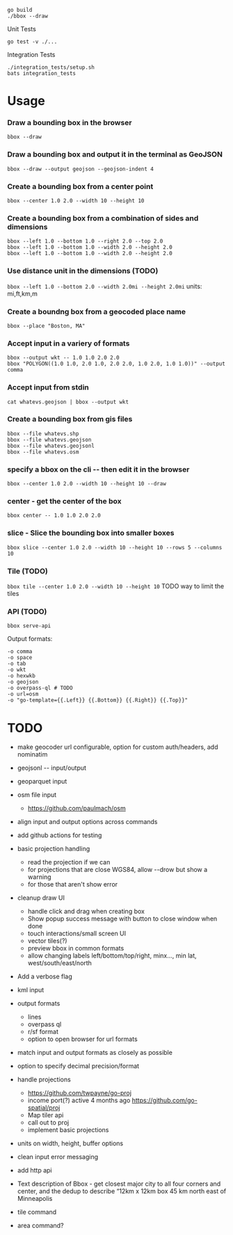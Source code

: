 ```
go build
./bbox --draw
```

Unit Tests
```
go test -v ./...
```

Integration Tests
```
./integration_tests/setup.sh
bats integration_tests
```

# Usage

### Draw a bounding box in the browser
`bbox --draw`

### Draw a bounding box and output it in the terminal as GeoJSON
`bbox --draw --output geojson --geojson-indent 4`

### Create a bounding box from a center point
`bbox --center 1.0 2.0 --width 10 --height 10`

### Create a bounding box from a combination of sides and dimensions
```
bbox --left 1.0 --bottom 1.0 --right 2.0 --top 2.0
bbox --left 1.0 --bottom 1.0 --width 2.0 --height 2.0
bbox --left 1.0 --bottom 1.0 --width 2.0 --height 2.0
```

### Use distance unit in the dimensions (TODO)
`bbox --left 1.0 --bottom 2.0 --width 2.0mi --height 2.0mi`
units: mi,ft,km,m

### Create a boundng box from a geocoded place name
`bbox --place "Boston, MA"`

### Accept input in a variery of formats
```
bbox --output wkt -- 1.0 1.0 2.0 2.0
bbox "POLYGON((1.0 1.0, 2.0 1.0, 2.0 2.0, 1.0 2.0, 1.0 1.0))" --output comma
```

### Accept input from stdin
```
cat whatevs.geojson | bbox --output wkt
```

### Create a bounding box from gis files
```
bbox --file whatevs.shp
bbox --file whatevs.geojson
bbox --file whatevs.geojsonl
bbox --file whatevs.osm
```

### specify a bbox on the cli -- then edit it in the browser
`bbox --center 1.0 2.0 --width 10 --height 10 --draw`

### center - get the center of the box
`bbox center -- 1.0 1.0 2.0 2.0`

### slice - Slice the bounding box into smaller boxes
`bbox slice --center 1.0 2.0 --width 10 --height 10 --rows 5 --columns 10`

### Tile (TODO)
`bbox tile --center 1.0 2.0 --width 10 --height 10`
TODO way to limit the tiles

### API (TODO)
`bbox serve-api`


Output formats:
```
-o comma
-o space
-o tab
-o wkt
-o hexwkb
-o geojson
-o overpass-ql # TODO
-o url=osm
-o "go-template={{.Left}} {{.Bottom}} {{.Right}} {{.Top}}"
```

# TODO
* make geocoder url configurable, option for custom auth/headers, add nominatim
* geojsonl -- input/output
* geoparquet input
* osm file input
    * https://github.com/paulmach/osm
* align input and output options across commands
* add github actions for testing
* basic projection handling
    * read the projection if we can
    * for projections that are close WGS84, allow --drow but show a warning
    * for those that aren't show error
* cleanup draw UI
    * handle click and drag when creating box
    * Show popup success message with button to close window when done
    * touch interactions/small screen UI
    * vector tiles(?)
    * preview bbox in common formats
    * allow changing labels left/bottom/top/right, minx..., min lat, west/south/east/north
* Add a verbose flag
* kml input
* output formats
    * lines
    * overpass ql
    * r/sf format
    * option to open browser for url formats
* match input and output formats as closely as possible
* option to specify decimal precision/format
* handle projections
    * https://github.com/twpayne/go-proj
    * income port(?) active 4 months ago https://github.com/go-spatial/proj
    * Map tiler api
    * call out to proj
    * implement basic projections
* units on width, height, buffer options
* clean input error messaging
* add http api
* Text description of Bbox - get closest major city to all four corners and center, and the dedup to describe
“12km x 12km box 45 km north east of Minneapolis

* tile command
* area command?
